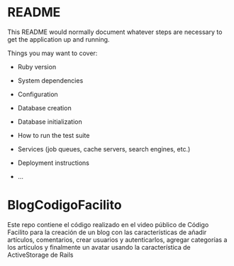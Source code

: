 # README

This README would normally document whatever steps are necessary to get the
application up and running.

Things you may want to cover:

- Ruby version

- System dependencies

- Configuration

- Database creation

- Database initialization

- How to run the test suite

- Services (job queues, cache servers, search engines, etc.)

- Deployment instructions

- ...

# BlogCodigoFacilito

Este repo contiene el código realizado en el video público de Código Facilito para la creación de un blog con las características de añadir artículos, comentarios, crear usuarios y autenticarlos, agregar categorías a los artículos y finalmente un avatar usando la característica de ActiveStorage de Rails
